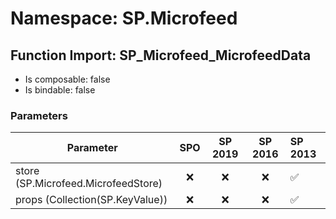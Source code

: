 # Namespace: SP.Microfeed

## Function Import: SP_Microfeed_MicrofeedData

- Is composable: false
- Is bindable: false

### Parameters

Parameter | SPO | SP 2019 | SP 2016 | SP 2013
----------|:---:|:-------:|:-------:|:-------
store (SP.Microfeed.MicrofeedStore) | ❌ | ❌ | ❌ | ✅
props (Collection(SP.KeyValue)) | ❌ | ❌ | ❌ | ✅
